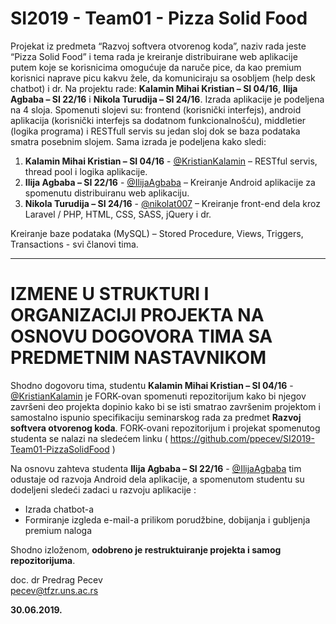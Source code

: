 # SI2019 - Team01 - Pizza Solid Food
Projekat iz predmeta “Razvoj softvera otvorenog koda”, naziv rada jeste “Pizza Solid Food”  i tema rada je kreiranje distribuirane web aplikacije putem koje se korisnicima omogućuje da naruče pice, da kao premium korisnici naprave picu kakvu žele, da komuniciraju sa osobljem (help desk chatbot) i dr. Na projektu rade: **Kalamin Mihai Kristian – SI 04/16**, **Ilija Agbaba – SI 22/16** i **Nikola Turudija – SI 24/16**. Izrada aplikacije je podeljena na 4 sloja. Spomenuti slojevi su: frontend (korisnički interfejs), android aplikacija (korisnički interfejs sa dodatnom funkcionalnošću), middletier (logika programa) i RESTfull servis su jedan sloj dok se baza podataka smatra posebnim slojem. Sama izrada je podeljena kako sledi: 
1. **Kalamin Mihai Kristian – SI 04/16** - [@KristianKalamin](https://github.com/KristianKalamin "@KristianKalamin") – RESTful servis, thread pool i logika aplikacije.
2. **Ilija Agbaba – SI 22/16** - [@IlijaAgbaba](https://github.com/IlijaAgbaba "@IlijaAgbaba") – Kreiranje Android aplikacije za spomenutu distribuiranu web aplikaciju.
3. **Nikola Turudija – SI 24/16** - [@nikolat007](https://github.com/nikolat007 "@nikolat007") – Kreiranje front-end dela kroz Laravel / PHP, HTML, CSS, SASS, jQuery i dr.

Kreiranje baze podataka (MySQL) – Stored Procedure, Views, Triggers, Transactions - svi članovi tima.

<hr/>

# IZMENE U STRUKTURI I ORGANIZACIJI PROJEKTA NA OSNOVU DOGOVORA TIMA SA PREDMETNIM NASTAVNIKOM

Shodno dogovoru tima, studentu **Kalamin Mihai Kristian – SI 04/16** - [@KristianKalamin](https://github.com/KristianKalamin "@KristianKalamin") je FORK-ovan spomenuti repozitorijum kako bi njegov završeni deo projekta dopinio kako bi se isti smatrao završenim projektom i samostalno ispunio specifikaciju seminarskog rada za predmet **Razvoj softvera otvorenog koda**. FORK-ovani repozitorijum i projekat spomenutog studenta se nalazi na sledećem linku ( https://github.com/ppecev/SI2019-Team01-PizzaSolidFood )

Na osnovu zahteva studenta **Ilija Agbaba – SI 22/16** - [@IlijaAgbaba](https://github.com/IlijaAgbaba "@IlijaAgbaba") tim odustaje od razvoja Android dela aplikacije, a spomenutom studentu su dodeljeni sledeći zadaci u razvoju aplikacije :
- Izrada chatbot-a
- Formiranje izgleda e-mail-a prilikom porudžbine, dobijanja i gubljenja premium naloga

Shodno izloženom, **odobreno je restruktuiranje projekta i samog repozitorijuma**.

doc. dr Predrag Pecev <br/>
pecev@tfzr.uns.ac.rs

**30.06.2019.**


